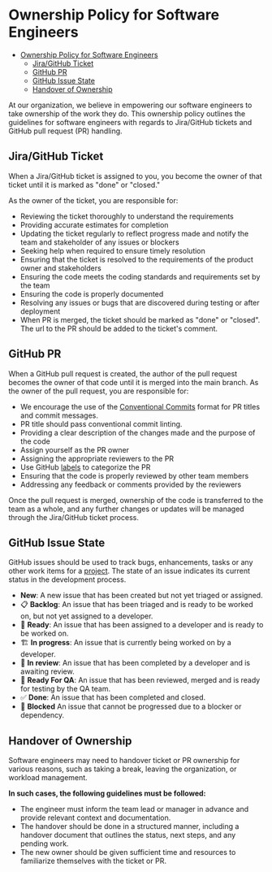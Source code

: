 # Ownership Policy for Software Engineers

- [Ownership Policy for Software Engineers](#ownership-policy-for-software-engineers)
  - [Jira/GitHub Ticket](#jiragithub-ticket)
  - [GitHub PR](#github-pr)
  - [GitHub Issue State](#github-issue-state)
  - [Handover of Ownership](#handover-of-ownership)

At our organization, we believe in empowering our software engineers to take ownership of the work they do.
This ownership policy outlines the guidelines for software engineers with regards to Jira/GitHub tickets and GitHub pull request (PR) handling.

## Jira/GitHub Ticket

When a Jira/GitHub ticket is assigned to you, you become the owner of that ticket
until it is marked as "done" or "closed."

As the owner of the ticket, you are responsible for:

* Reviewing the ticket thoroughly to understand the requirements
* Providing accurate estimates for completion
* Updating the ticket regularly to reflect progress made and notify the team and stakeholder of any issues or blockers
* Seeking help when required to ensure timely resolution
* Ensuring that the ticket is resolved to the requirements of the product owner and stakeholders
* Ensuring the code meets the coding standards and requirements set by the team
* Ensuring the code is properly documented
* Resolving any issues or bugs that are discovered during testing or after deployment
* When PR is merged, the ticket should be marked as "done" or "closed". The url to the PR should be added to the ticket's comment.

## GitHub PR

When a GitHub pull request is created, the author of the pull request becomes the owner of that code until it is merged into the main branch.
As the owner of the pull request, you are responsible for:

* We encourage the use of the [Conventional Commits](https://www.conventionalcommits.org/en/v1.0.0/)
format for PR titles and commit messages.
* PR title should pass conventional commit linting.
* Providing a clear description of the changes made and the purpose of the code
* Assign yourself as the PR owner
* Assigning the appropriate reviewers to the PR
* Use GitHub [labels](https://github.com/input-output-hk/catalyst-core/labels) to categorize the PR
* Ensuring that the code is properly reviewed by other team members
* Addressing any feedback or comments provided by the reviewers

Once the pull request is merged, ownership of the code is transferred to the team as a whole,
and any further changes or updates will be managed through the Jira/GitHub ticket process.

## GitHub Issue State

GitHub issues should be used to track bugs, enhancements,
tasks or any other work items for a [project](https://github.com/orgs/input-output-hk/projects/102/views/2).
The state of an issue indicates its current status in the development process.

- **New**: A new issue that has been created but not yet triaged or assigned.
- 📋 **Backlog**: An issue that has been triaged and is ready to be worked on, but not yet assigned to a developer.
- 🔖 **Ready**: An issue that has been assigned to a developer and is ready to be worked on.
- 🏗 **In progress**: An issue that is currently being worked on by a developer.
- 👀 **In review**: An issue that has been completed by a developer and is awaiting review.
- 🔬 **Ready For QA**: An issue that has been reviewed, merged and is ready for testing by the QA team.
- ✅ **Done**: An issue that has been completed and closed.
- 🛑 **Blocked** An issue that cannot be progressed due to a blocker or dependency.

## Handover of Ownership

Software engineers may need to handover ticket or PR ownership for various reasons,
such as taking a break, leaving the organization, or workload management.

**In such cases, the following guidelines must be followed:**

* The engineer must inform the team lead or manager in advance and provide relevant context and documentation.
* The handover should be done in a structured manner, including a handover document that outlines the status,
next steps, and any pending work.
* The new owner should be given sufficient time and resources to familiarize themselves with the ticket or PR.